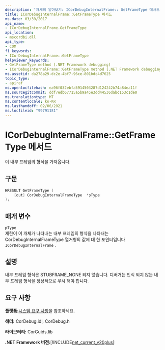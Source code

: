 ```yaml
---
description: '자세히 알아보기: ICorDebugInternalFrame:: GetFrameType 메서드'
title: ICorDebugInternalFrame::GetFrameType 메서드
ms.date: 03/30/2017
api_name:
- ICorDebugInternalFrame.GetFrameType
api_location:
- mscordbi.dll
api_type:
- COM
f1_keywords:
- ICorDebugInternalFrame::GetFrameType
helpviewer_keywords:
- GetFrameType method [.NET Framework debugging]
- ICorDebugInternalFrame::GetFrameType method [.NET Framework debugging]
ms.assetid: da278a29-dc2e-4bf7-96ce-801bdc4d7025
topic_type:
- apiref
ms.openlocfilehash: ea96f032ebfa5914503287d124242b74a84ea11f
ms.sourcegitcommit: ddf7edb67715a5b9a45e3dd44536dabc153c1de0
ms.translationtype: MT
ms.contentlocale: ko-KR
ms.lasthandoff: 02/06/2021
ms.locfileid: "99791181"
---
```

# <a name="icordebuginternalframegetframetype-method"></a>ICorDebugInternalFrame::GetFrameType 메서드

이 내부 프레임의 형식을 가져옵니다.  
  
## <a name="syntax"></a>구문  
  
```cpp  
HRESULT GetFrameType (  
    [out] CorDebugInternalFrameType  *pType  
);  
```  
  
## <a name="parameters"></a>매개 변수  

 `pType`  
 제한이 이 개체가 나타내는 내부 프레임의 형식을 나타내는 CorDebugInternalFrameType 열거형의 값에 대 한 포인터입니다 `ICorDebugInternalFrame` .  
  
## <a name="remarks"></a>설명  

 내부 프레임 형식은 STUBFRAME_NONE 되지 않습니다. 디버거는 인식 되지 않는 내부 프레임 형식을 정상적으로 무시 해야 합니다.  
  
## <a name="requirements"></a>요구 사항  

 **플랫폼:**[시스템 요구 사항](../../get-started/system-requirements.md)을 참조하세요.  
  
 **헤더:** CorDebug.idl, CorDebug.h  
  
 **라이브러리:** CorGuids.lib  
  
 **.NET Framework 버전:**[!INCLUDE[net_current_v20plus](../../../../includes/net-current-v20plus-md.md)]
